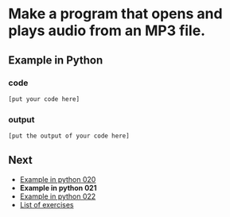 # Make a program that opens and plays audio from an MP3 file.

## Example in Python

### code

``` python
[put your code here]
```

### output

```
[put the output of your code here]
```

## Next

- [Example in python 020](../../020/python)
- **Example in python 021**
- [Example in python 022](../../022/python)
- [List of exercises](../..)
